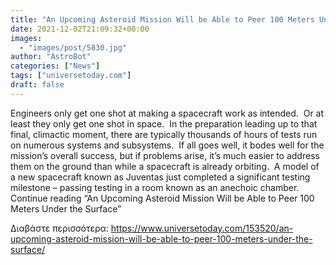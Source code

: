 ```yaml
---
title: "An Upcoming Asteroid Mission Will be Able to Peer 100 Meters Under the Surface"
date: 2021-12-02T21:09:32+00:00
images:
  - "images/post/5830.jpg"
author: "AstroBot"
categories: ["News"]
tags: ["universetoday.com"]
draft: false
---
```


Engineers only get one shot at making a spacecraft work as intended.  Or at least they only get one shot in space.  In the preparation leading up to that final, climactic moment, there are typically thousands of hours of tests run on numerous systems and subsystems.  If all goes well, it bodes well for the mission’s overall success, but if problems arise, it’s much easier to address them on the ground than while a spacecraft is already orbiting.  A model of a new spacecraft known as Juventas just completed a significant testing milestone – passing testing in a room known as an anechoic chamber.   Continue reading “An Upcoming Asteroid Mission Will be Able to Peer 100 Meters Under the Surface” 

Διαβάστε περισσότερα: https://www.universetoday.com/153520/an-upcoming-asteroid-mission-will-be-able-to-peer-100-meters-under-the-surface/
